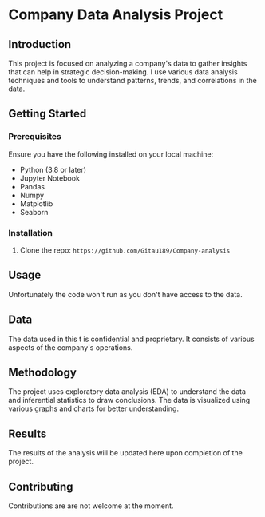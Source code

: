 # Company Data Analysis Project

## Introduction

This project is focused on analyzing a company's data to gather insights that can help in strategic decision-making. I use various data analysis techniques and tools to understand patterns, trends, and correlations in the data.

## Getting Started

### Prerequisites

Ensure you have the following installed on your local machine:

- Python (3.8 or later)
- Jupyter Notebook
- Pandas
- Numpy
- Matplotlib
- Seaborn

### Installation

1. Clone the repo: `https://github.com/Gitau189/Company-analysis`

## Usage

Unfortunately the code won't run as you don't have access to the data.

## Data

The data used in this t is confidential and proprietary. It consists of various aspects of the company's operations.

## Methodology

The project uses exploratory data analysis (EDA) to understand the data and inferential statistics to draw conclusions. The data is visualized using various graphs and charts for better understanding.

## Results

The results of the analysis will be updated here upon completion of the project.

## Contributing

Contributions are are not welcome at the moment.



